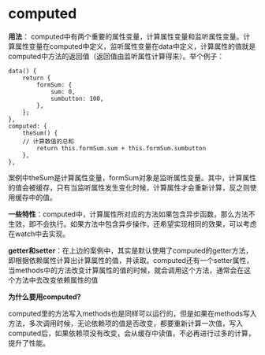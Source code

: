 # computed

**用法**： computed中有两个重要的属性变量，计算属性变量和监听属性变量。计算属性变量在computed中定义，监听属性变量在data中定义，计算属性的值就是computed中方法的返回值（返回值由监听属性计算得来）。举个例子：
```
data() {
    return {
        formSum: {
            sum: 0,
            sumbutton: 100,
        },
    };
},
computed: {
    theSum() {
    // 计算数值的总和
        return this.formSum.sum + this.formSum.sumbutton
    },
},
```

案例中theSum是计算属性变量，formSum对象是监听属性变量。其中，计算属性的值会被缓存，只有当监听属性发生变化时候，计算属性才会重新计算，反之则使用缓存中的值。

**一些特性**：computed中，计算属性所对应的方法如果包含异步函数，那么方法不生效，即不会执行。如果方法中包含异步操作，还希望实现相同的效果，可以考虑在watch中去实现。

**getter和setter**：在上边的案例中，其实是默认使用了computed的getter方法，即根据依赖属性计算出计算属性的值，并读取。computed还有一个setter属性，当methods中的方法改变计算属性的值的时候，就会调用这个方法，通常会在这个方法中去改变依赖属性的值

**为什么要用computed?**

computed里的方法写入methods也是同样可以运行的，但是如果在methods写入方法，多次调用时候，无论依赖项的值是否改变，都要重新计算一次值，写入computed后，如果依赖项没有改变，会从缓存中读值，不必再进行过多的计算，提升了性能。